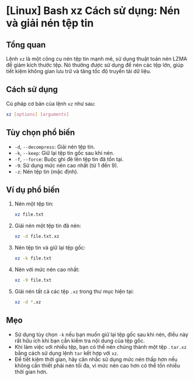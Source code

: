 # [Linux] Bash xz Cách sử dụng: Nén và giải nén tệp tin

## Tổng quan
Lệnh `xz` là một công cụ nén tệp tin mạnh mẽ, sử dụng thuật toán nén LZMA để giảm kích thước tệp. Nó thường được sử dụng để nén các tệp lớn, giúp tiết kiệm không gian lưu trữ và tăng tốc độ truyền tải dữ liệu.

## Cách sử dụng
Cú pháp cơ bản của lệnh `xz` như sau:
```bash
xz [options] [arguments]
```

## Tùy chọn phổ biến
- `-d`, `--decompress`: Giải nén tệp tin.
- `-k`, `--keep`: Giữ lại tệp tin gốc sau khi nén.
- `-f`, `--force`: Buộc ghi đè lên tệp tin đã tồn tại.
- `-9`: Sử dụng mức nén cao nhất (từ 1 đến 9).
- `-z`: Nén tệp tin (mặc định).

## Ví dụ phổ biến
1. Nén một tệp tin:
   ```bash
   xz file.txt
   ```

2. Giải nén một tệp tin đã nén:
   ```bash
   xz -d file.txt.xz
   ```

3. Nén tệp tin và giữ lại tệp gốc:
   ```bash
   xz -k file.txt
   ```

4. Nén với mức nén cao nhất:
   ```bash
   xz -9 file.txt
   ```

5. Giải nén tất cả các tệp `.xz` trong thư mục hiện tại:
   ```bash
   xz -d *.xz
   ```

## Mẹo
- Sử dụng tùy chọn `-k` nếu bạn muốn giữ lại tệp gốc sau khi nén, điều này rất hữu ích khi bạn cần kiểm tra nội dung của tệp gốc.
- Khi làm việc với nhiều tệp, bạn có thể nén chúng thành một tệp `.tar.xz` bằng cách sử dụng lệnh `tar` kết hợp với `xz`.
- Để tiết kiệm thời gian, hãy cân nhắc sử dụng mức nén thấp hơn nếu không cần thiết phải nén tối đa, vì mức nén cao hơn có thể tốn nhiều thời gian hơn.